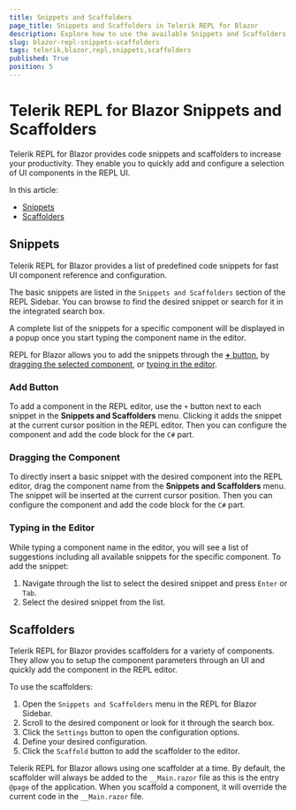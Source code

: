 ```yaml
---
title: Snippets and Scaffolders
page_title: Snippets and Scaffolders in Telerik REPL for Blazor
description: Explore how to use the available Snippets and Scaffolders in Telerik REPL for Blazor
slug: blazor-repl-snippets-scaffolders
tags: telerik,blazor,repl,snippets,scaffolders
published: True
position: 5
---
```


# Telerik REPL for Blazor Snippets and Scaffolders

Telerik REPL for Blazor provides code snippets and scaffolders to increase your productivity. They enable you to quickly add and configure a selection of UI components in the REPL UI.

In this article:

* [Snippets](#snippets)
* [Scaffolders](#scaffolders)

## Snippets

Telerik REPL for Blazor provides a list of predefined code snippets for fast UI component reference and configuration.

The basic snippets are listed in the `Snippets and Scaffolders` section of the REPL Sidebar. You can browse to find the desired snippet or search for it in the integrated search box.

A complete list of the snippets for a specific component will be displayed in a popup once you start typing the component name in the editor.

REPL for Blazor allows you to add the snippets through the [**+** button](#add-button), by [dragging the selected component](#dragging-the-component), or [typing in the editor](#typing-in-the-editor).

### Add Button

To add a component in the REPL editor, use the `+` button next to each snippet in the **Snippets and Scaffolders** menu. Clicking it adds the snippet at the current cursor position in the REPL editor. Then you can configure the component and add the code block for the `C#` part.

### Dragging the Component

To directly insert a basic snippet with the desired component into the REPL editor, drag the component name from the **Snippets and Scaffolders** menu. The snippet will be inserted at the current cursor position. Then you can configure the component and add the code block for the `C#` part.

### Typing in the Editor

While typing a component name in the editor, you will see a list of suggestions including all available snippets for the specific component. To add the snippet:

1. Navigate through the list to select the desired snippet and press `Enter` or `Tab`. 
1. Select the desired snippet from the list.


## Scaffolders

Telerik REPL for Blazor provides scaffolders for a variety of components. They allow you to setup the component parameters through an UI and quickly add the component in the REPL editor.

To use the scaffolders:

1. Open the `Snippets and Scaffolders` menu in the REPL for Blazor Sidebar.
1. Scroll to the desired component or look for it through the search box.
1. Click the `Settings` button to open the configuration options.
1. Define your desired configuration.
1. Click the `Scaffold` button to add the scaffolder to the editor.


Telerik REPL for Blazor allows using one scaffolder at a time. By default, the scaffolder will always be added to the `__Main.razor` file as this is the entry `@page` of the application. When you scaffold a component, it will override the current code in the `__Main.razor` file.

